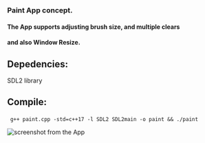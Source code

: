 ### Paint App concept.
#### The App supports adjusting brush size, and multiple clears
#### and also Window Resize.

## Depedencies:
SDL2 library
&nbsp;
## Compile: 
``` g++ paint.cpp -std=c++17 -l SDL2 SDL2main -o paint && ./paint```
&nbsp;
&nbsp;

![screenshot from the App](/SS.png)
